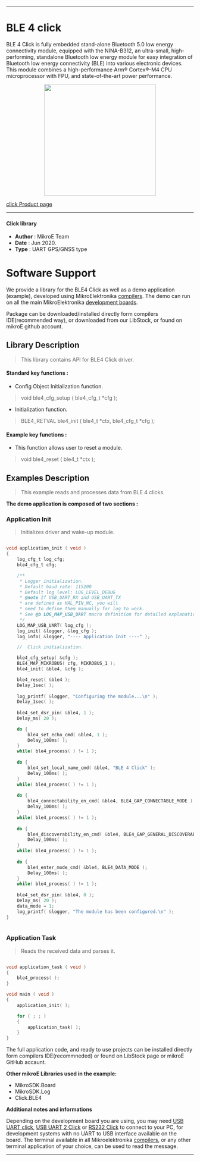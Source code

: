  
---
# BLE 4  click

BLE 4 Click is fully embedded stand-alone Bluetooth 5.0 low energy connectivity module, equipped with the NINA-B312, an ultra-small, high-performing, standalone Bluetooth low energy module for easy integration of Bluetooth low energy connectivity (BLE) into various electronic devices. This module combines a high-performance Arm® Cortex®-M4 CPU microprocessor with FPU, and state-of-the-art power performance.

<p align="center">
  <img src="https://download.mikroe.com/images/click_for_ide/ble4_click.png" height=300px>
</p>

[click Product page](https://www.mikroe.com/ble-4-click)

---


#### Click library 

- **Author**        : MikroE Team
- **Date**          : Jun 2020.
- **Type**          : UART GPS/GNSS type


# Software Support

We provide a library for the BLE4 Click 
as well as a demo application (example), developed using MikroElektronika 
[compilers](https://shop.mikroe.com/compilers). 
The demo can run on all the main MikroElektronika [development boards](https://shop.mikroe.com/development-boards).

Package can be downloaded/installed directly form compilers IDE(recommended way), or downloaded from our LibStock, or found on mikroE github account. 

## Library Description

> This library contains API for BLE4 Click driver.

#### Standard key functions :

- Config Object Initialization function.
> void ble4_cfg_setup ( ble4_cfg_t *cfg ); 
 
- Initialization function.
> BLE4_RETVAL ble4_init ( ble4_t *ctx, ble4_cfg_t *cfg );

#### Example key functions :

- This function allows user to reset a module.
> void ble4_reset ( ble4_t *ctx );

## Examples Description

> This example reads and processes data from BLE 4 clicks. 

**The demo application is composed of two sections :**

### Application Init 

> Initializes driver and wake-up module. 

```c

void application_init ( void )
{
    log_cfg_t log_cfg;
    ble4_cfg_t cfg;

    /** 
     * Logger initialization.
     * Default baud rate: 115200
     * Default log level: LOG_LEVEL_DEBUG
     * @note If USB_UART_RX and USB_UART_TX 
     * are defined as HAL_PIN_NC, you will 
     * need to define them manually for log to work. 
     * See @b LOG_MAP_USB_UART macro definition for detailed explanation.
     */
    LOG_MAP_USB_UART( log_cfg );
    log_init( &logger, &log_cfg );
    log_info( &logger, "---- Application Init ----" );

    //  Click initialization.

    ble4_cfg_setup( &cfg );
    BLE4_MAP_MIKROBUS( cfg, MIKROBUS_1 );
    ble4_init( &ble4, &cfg );

    ble4_reset( &ble4 );
    Delay_1sec( );
    
    log_printf( &logger, "Configuring the module...\n" );
    Delay_1sec( );
    
    ble4_set_dsr_pin( &ble4, 1 );
    Delay_ms( 20 );

    do {
        ble4_set_echo_cmd( &ble4, 1 );
        Delay_100ms( );
    }
    while( ble4_process( ) != 1 );
    
    do {
        ble4_set_local_name_cmd( &ble4, "BLE 4 Click" );
        Delay_100ms( );
    }
    while( ble4_process( ) != 1 );
    
    do {
        ble4_connectability_en_cmd( &ble4, BLE4_GAP_CONNECTABLE_MODE );
        Delay_100ms( );
    }
    while( ble4_process( ) != 1 );
    
    do {
        ble4_discoverability_en_cmd( &ble4, BLE4_GAP_GENERAL_DISCOVERABLE_MODE );
        Delay_100ms( );
    }
    while( ble4_process( ) != 1 );
    
    do {
        ble4_enter_mode_cmd( &ble4, BLE4_DATA_MODE );
        Delay_100ms( );
    }
    while( ble4_process( ) != 1 );
    
    ble4_set_dsr_pin( &ble4, 0 );
    Delay_ms( 20 );
    data_mode = 1;
    log_printf( &logger, "The module has been configured.\n" );
}
  
```

### Application Task

> Reads the received data and parses it. 

```c

void application_task ( void )
{
    ble4_process( );
}

void main ( void )
{
    application_init( );

    for ( ; ; )
    {
        application_task( );
    }
}  

```

The full application code, and ready to use projects can be  installed directly form compilers IDE(recommneded) or found on LibStock page or mikroE GitHub accaunt.

**Other mikroE Libraries used in the example:** 

- MikroSDK.Board
- MikroSDK.Log
- Click.BLE4

**Additional notes and informations**

Depending on the development board you are using, you may need 
[USB UART click](https://shop.mikroe.com/usb-uart-click), 
[USB UART 2 Click](https://shop.mikroe.com/usb-uart-2-click) or 
[RS232 Click](https://shop.mikroe.com/rs232-click) to connect to your PC, for 
development systems with no UART to USB interface available on the board. The 
terminal available in all Mikroelektronika 
[compilers](https://shop.mikroe.com/compilers), or any other terminal application 
of your choice, can be used to read the message.



---
